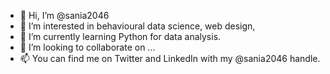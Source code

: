 - 👋 Hi, I’m @sania2046
- 👀 I’m interested in behavioural data science, web design, 
- 🌱 I’m currently learning Python for data analysis.
- 💞️ I’m looking to collaborate on ...
- 📫 You can find me on Twitter and LinkedIn with my @sania2046 handle.

<!---
sania2046/sania2046 is a ✨ special ✨ repository because its `README.md` (this file) appears on your GitHub profile.
You can click the Preview link to take a look at your changes.
--->
